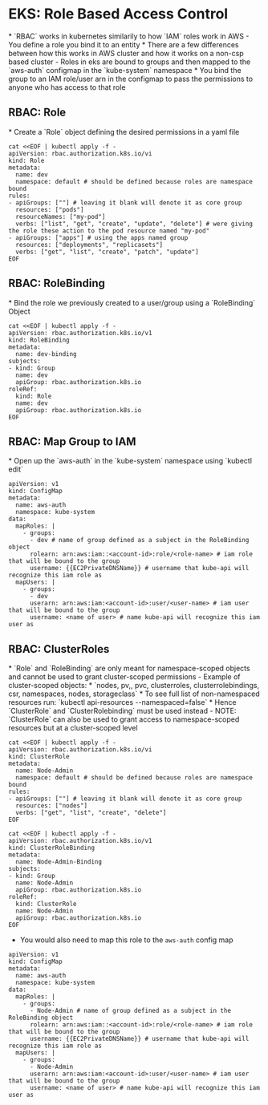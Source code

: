 <h1>EKS: Role Based Access Control</h1>
* `RBAC` works in kubernetes similarily to how `IAM` roles work in AWS
  - You define a role you bind it to an entity
* There are a few differences between how this works in AWS cluster and how it works on a non-csp based cluster
  - Roles in eks are bound to groups and then mapped to the `aws-auth` configmap in the `kube-system` namespace
    * You bind the group to an IAM role/user arn in the configmap to pass the permissions to anyone who has access to that role
<h2>RBAC: Role</h2>
* Create a `Role` object defining the desired permissions in a yaml file

```
cat <<EOF | kubectl apply -f -
apiVersion: rbac.authorization.k8s.io/vi
kind: Role
metadata:
  name: dev
  namespace: default # should be defined because roles are namespace bound
rules:
- apiGroups: [""] # leaving it blank will denote it as core group
  resources: ["pods"]
  resourceNames: ["my-pod"]
  verbs: ["list", "get", "create", "update", "delete"] # were giving the role these action to the pod resource named "my-pod"
- apiGroups: ["apps"] # using the apps named group
  resources: ["deployments", "replicasets"]
  verbs: ["get", "list", "create", "patch", "update"]
EOF
```

<h2>RBAC: RoleBinding</h2>
* Bind the role we previously created to a user/group using a `RoleBinding` Object

```
cat <<EOF | kubectl apply -f -
apiVersion: rbac.authorization.k8s.io/v1
kind: RoleBinding
metadata:
  name: dev-binding
subjects:
- kind: Group 
  name: dev
  apiGroup: rbac.authorization.k8s.io
roleRef:
  kind: Role
  name: dev
  apiGroup: rbac.authorization.k8s.io
EOF
```

<h2>RBAC: Map Group to IAM</h2>
* Open up the `aws-auth` in the `kube-system` namespace using `kubectl edit`

```
apiVersion: v1
kind: ConfigMap
metadata:
  name: aws-auth
  namespace: kube-system
data:
  mapRoles: |
    - groups:
      - dev # name of group defined as a subject in the RoleBinding object
      rolearn: arn:aws:iam::<account-id>:role/<role-name> # iam role that will be bound to the group
      username: {{EC2PrivateDNSName}} # username that kube-api will recognize this iam role as
  mapUsers: |
    - groups:
      - dev
      userarn: arn:aws:iam:<account-id>:user/<user-name> # iam user that will be bound to the group
      username: <name of user> # name kube-api will recognize this iam user as
```

<h2>RBAC: ClusterRoles</h2>
* `Role` and `RoleBinding` are only meant for namespace-scoped objects and cannot be used to grant cluster-scoped permissions
  - Example of cluster-scoped objects:
    * `nodes, pv,, pvc, clusterroles, clusterrolebindings, csr, namespaces, nodes, storageclass`
    * To see full list of non-namespaced resources run: `kubectl api-resources --namespaced=false`
* Hence `ClusterRole` and `ClusterRolebinding` must be used instead
  - NOTE: `ClusterRole` can also be used to grant access to namespace-scoped resources but at a cluster-scoped level

```
cat <<EOF | kubectl apply -f -
apiVersion: rbac.authorization.k8s.io/vi
kind: ClusterRole
metadata:
  name: Node-Admin
  namespace: default # should be defined because roles are namespace bound
rules:
- apiGroups: [""] # leaving it blank will denote it as core group
  resources: ["nodes"]
  verbs: ["get", "list", "create", "delete"]
EOF

cat <<EOF | kubectl apply -f -
apiVersion: rbac.authorization.k8s.io/v1
kind: ClusterRoleBinding
metadata:
  name: Node-Admin-Binding
subjects:
- kind: Group 
  name: Node-Admin
  apiGroup: rbac.authorization.k8s.io
roleRef:
  kind: ClusterRole
  name: Node-Admin
  apiGroup: rbac.authorization.k8s.io
EOF
```

* You would also need to map this role to the `aws-auth` config map

```
apiVersion: v1
kind: ConfigMap
metadata:
  name: aws-auth
  namespace: kube-system
data:
  mapRoles: |
    - groups:
      - Node-Admin # name of group defined as a subject in the RoleBinding object
      rolearn: arn:aws:iam::<account-id>:role/<role-name> # iam role that will be bound to the group
      username: {{EC2PrivateDNSName}} # username that kube-api will recognize this iam role as
  mapUsers: |
    - groups:
      - Node-Admin
      userarn: arn:aws:iam:<account-id>:user/<user-name> # iam user that will be bound to the group
      username: <name of user> # name kube-api will recognize this iam user as
```
